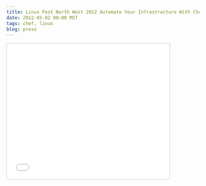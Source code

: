 ```yaml
---
title: Linux Fest North West 2012 Automate Your Infrastructure With Chef
date: 2012-05-02 00:00 MST
tags: chef, linux
blog: preso
---
```

<iframe src="//www.slideshare.net/slideshow/embed_code/key/LVjood8NHUdbF8" width="425" height="355" frameborder="0" marginwidth="0" marginheight="0" scrolling="no" style="border:1px solid #CCC; border-width:1px; margin-bottom:5px; max-width: 100%;" allowfullscreen> </iframe>

